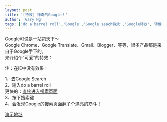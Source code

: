 ```yaml
---
layout: post
title: '[特效] 神奇的Google！'
author: 'Gary Ng'
tags: ['do a barrel roll','Google','Google seach特效','Google特效','转载']
---
```


Google可说是一站包天下～  
 Google Chrome、Google
Translate、Gmail、Blogger、等等，很多产品都是来自于Google手下的。  
 来介绍个“可爱”的特效：  
  
 注：在IE中没有效果！  
  
 1、去Google Search  
2、输入do a barrel roll  
 更快的：[直接进入搜索页面](http://tinyurl.com/3frs5po)  
 3、按下搜索键  
 4、会发现Google的搜索页面翻了个漂亮的筋斗！  
  

[演示地址](http://dl.dropbox.com/u/43619472/Music%20For%20Blog/Blog%20Temp/Do%20Barrel%20Roll.html)
